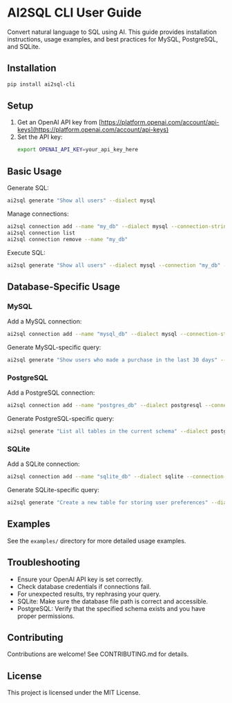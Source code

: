 # AI2SQL CLI User Guide

Convert natural language to SQL using AI. This guide provides installation instructions, usage examples, and best practices for MySQL, PostgreSQL, and SQLite.

## Installation

```bash
pip install ai2sql-cli
```

## Setup

1. Get an OpenAI API key from [https://platform.openai.com/account/api-keys](https://platform.openai.com/account/api-keys)
2. Set the API key:
   ```bash
   export OPENAI_API_KEY=your_api_key_here
   ```

## Basic Usage

Generate SQL:
```bash
ai2sql generate "Show all users" --dialect mysql
```

Manage connections:
```bash
ai2sql connection add --name "my_db" --dialect mysql --connection-string "mysql://user:pass@host:port/db"
ai2sql connection list
ai2sql connection remove --name "my_db"
```

Execute SQL:
```bash
ai2sql generate "Show all users" --dialect mysql --connection "my_db" --run
```

## Database-Specific Usage

### MySQL

Add a MySQL connection:
```bash
ai2sql connection add --name "mysql_db" --dialect mysql --connection-string "mysql://username:password@hostname:3306/database_name"
```

Generate MySQL-specific query:
```bash
ai2sql generate "Show users who made a purchase in the last 30 days" --dialect mysql
```

### PostgreSQL

Add a PostgreSQL connection:
```bash
ai2sql connection add --name "postgres_db" --dialect postgresql --connection-string "postgresql://username:password@hostname:5432/database_name"
```

Generate PostgreSQL-specific query:
```bash
ai2sql generate "List all tables in the current schema" --dialect postgresql
```

### SQLite

Add a SQLite connection:
```bash
ai2sql connection add --name "sqlite_db" --dialect sqlite --connection-string "sqlite:///path/to/your/database.db"
```

Generate SQLite-specific query:
```bash
ai2sql generate "Create a new table for storing user preferences" --dialect sqlite
```

## Examples

See the `examples/` directory for more detailed usage examples.

## Troubleshooting

- Ensure your OpenAI API key is set correctly.
- Check database credentials if connections fail.
- For unexpected results, try rephrasing your query.
- SQLite: Make sure the database file path is correct and accessible.
- PostgreSQL: Verify that the specified schema exists and you have proper permissions.

## Contributing

Contributions are welcome! See CONTRIBUTING.md for details.

## License

This project is licensed under the MIT License.
